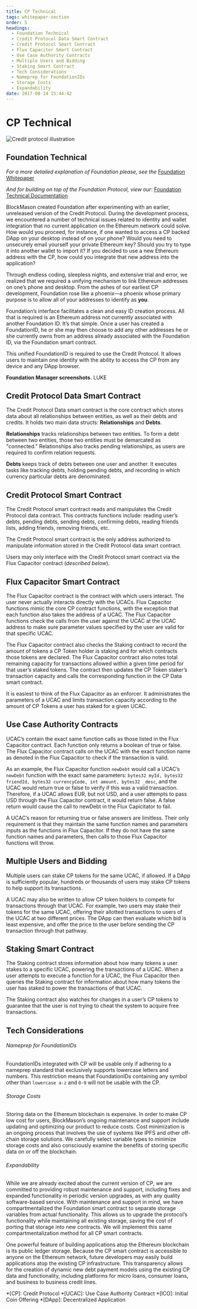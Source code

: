 ```yaml
---
title: CP Technical
tags: whitepaper-section
order: 5
headings:
  - Foundation Technical
  - Credit Protocol Data Smart Contract
  - Credit Protocol Smart Contract
  - Flux Capacitor Smart Contract
  - Use Case Authority Contracts
  - Multiple Users and Bidding
  - Staking Smart Contract
  - Tech Considerations
  - Nameprep for FoundationIDs
  - Storage Costs
  - Expandability
date: 2017-08-14 15:44:42
---
```



# CP Technical

![Credit protocol illustration](/cp-whitepaper/images/static-cp.png)

## Foundation Technical

*For a more detailed explanation of Foundation please, see the* [Foundation Whitepaper](http://blockmason.io/foundation_whitepaper.pdf)

*And for building on top of the Foundation Protocol, view our*: [Foundation Technical Documentation](http://blockmason.io/projects/foundation/documentation/)

BlockMason created Foundation after experimenting with an earlier, unreleased version of the Credit Protocol. During the development process, we encountered a number of technical issues related to identity and wallet integration that no current application on the Ethereum network could solve. How would you proceed, for instance, if one wanted to access a CP backed DApp on your desktop instead of on your phone? Would you need to unsecurely email yourself your private Ethereum key? Should you try to type it into another wallet to import it? If you decided to use a new Ethereum address with the CP, how could you integrate that new address into the application?

Through endless coding, sleepless nights, and extensive trial and error, we realized that we required a unifying mechanism to link Ethereum addresses on one’s phone and desktop. From the ashes of our earliest CP development, Foundation rose like a phoenix—a phoenix whose primary purpose is to allow all of your addresses to identify as __you__.

Foundation’s interface facilitates a clean and easy ID creation process. All that is required is an Ethereum address not currently associated with another Foundation ID. It’s that simple. Once a user has created a FoundationID, he or she may then choose to add any other addresses he or she currently owns from an address already associated with the Foundation ID, via the Foundation smart contract.

This unified FoundationID is required to use the Credit Protocol. It allows users to maintain one identity with the ability to access the CP from any device and any DApp browser.

**Foundation Manager screenshots.** LUKE

## Credit Protocol Data Smart Contract

The Credit Protocol Data smart contract is the core contract which stores data about all relationships between entities, as well as their debts and credits. It holds two main data structs:  __Relationships__ and __Debts__.

__Relationships__ tracks relationships between two entities.  To form a debt between two entities, those two entities must be demarcated as "connected."  Relationships also tracks pending relationships, as users are required to confirm relation requests.

__Debts__ keeps track of debts between one user and another.  It executes tasks like tracking debts, holding pending debts, and recording in which currency particular debts are denominated.

## Credit Protocol Smart Contract

The Credit Protocol smart contract reads and manipulates the Credit Protocol data contract. This contracts functions include: reading user’s debts, pending debts, sending debts, confirming debts, reading friends lists, adding friends, removing friends, etc.

The Credit Protocol smart contract is the only address authorized to manipulate information stored in the Credit Protocol data smart contract.

Users may only interface with the Credit Protocol smart contract via the Flux Capacitor contract (*described below*).

## Flux Capacitor Smart Contract

The Flux Capacitor contract is the contract with which users interact.  The user never actually interacts directly with the UCACs.  Flux Capacitor functions mimic the core CP contract functions, with the exception that each function also takes the address of a UCAC.  The Flux Capacitor functions check the calls from the user against the UCAC at the UCAC address to make sure parameter values specified by the user are valid for that specific UCAC.

The Flux Capacitor contract also checks the Staking contract to record the amount of tokens a CP Token holder is staking and for which contracts those tokens are declared. The Flux Capacitor contract also notes total remaining capacity for transactions allowed within a given time period for that user’s staked tokens. The contract then updates the CP Token staker’s transaction capacity and calls the corresponding function in the CP Data smart contract.

It is easiest to think of the Flux Capacitor as an enforcer. It administrates the parameters of a UCAC and limits transaction capacity according to the amount of CP Tokens a user has staked for a given UCAC.

## Use Case Authority Contracts

UCAC’s contain the exact same function calls as those listed in the Flux Capacitor contract.  Each function only returns a boolean of true or false.  The Flux Capacitor contract calls on the UCAC with the exact function name as denoted in the Flux Capacitor to check if the transaction is valid.

As an example, the Flux Capacitor function `newDebt` would call a UCAC’s `newDebt` function with the exact same parameters: `bytes32 myId, bytes32 friendId, bytes32 currencyCode, int amount, bytes32 _desc`, and the UCAC would return true or false to verify if this was a valid transaction. Therefore, if a UCAC allows EUR, but not USD, and a user attempts to pass USD through the Flux Capacitor contract, it would return false.  A false return would cause the call to newDebt in the Flux Capicitator to fail.

A UCAC’s reason for returning true or false answers are limitless.  Their only requirement is that they maintain the same function names and parameters inputs as the functions in Flux Capacitor.  If they do not have the same function names and parameters, then calls to those Flux Capacitor functions will throw.

## Multiple Users and Bidding

Multiple users can stake CP tokens for the same UCAC, if allowed.  If a DApp is sufficiently popular, hundreds or thousands of users may stake CP tokens to help support its transactions.

A UCAC may also be written to allow CP token holders to compete for transactions through that UCAC. For example, two users may stake their tokens for the same UCAC, offering their allotted transactions to users of the UCAC at two different prices. The DApp can then evaluate which bid is least expensive, and offer the price to the user before sending the CP transaction through that pathway.

## Staking Smart Contract

The Staking contract stores information about how many tokens a user stakes to a specific UCAC, powering the transactions of a UCAC.  When a user attempts to execute a function for a UCAC, the Flux Capacitor then queries the Staking contract for information about how many tokens the user has staked to power the transactions of that UCAC.

The Staking contract also watches for changes in a user’s CP tokens to guarantee that the user is not trying to cheat the system to acquire free transactions.

## Tech Considerations

###### Nameprep for FoundationIDs

FoundationIDs integrated with CP will be usable only if adhering to a nameprep standard that exclusively supports lowercase letters and numbers. This restriction means that FoundationIDs containing any symbol other than `lowercase a-z` and `0-9` will not be usable with the CP.

###### Storage Costs

Storing data on the Ethereum blockchain is expensive. In order to make CP low cost for users, BlockMason’s ongoing maintenance and support include updating and optimizing our product to reduce costs. Cost minimization is an ongoing process that involves the use of systems like IPFS and other off-chain storage solutions. We carefully select variable types to minimize storage costs and also consciously examine the benefits of storing specific data on or off the blockchain.

###### Expandability

While we are already excited about the current version of CP, we are committed to providing robust maintenance and support, including fixes and expanded functionality in periodic version upgrades, as with any quality software-based service. With maintenance and support in mind, we have compartmentalized the Foundation smart contract to separate storage variables from actual functionality. This allows us to upgrade the protocol’s functionality while maintaining all existing storage, saving the cost of porting that storage into new contracts. We will implement this same compartmentalization method for all CP smart contracts.

One powerful feature of building applications atop the Ethereum blockchain is its public ledger storage. Because the CP smart contract is accessible to anyone on the Ethereum network, future developers may easily build applications atop the existing CP infrastructure. This transparency allows for the creation of dynamic new debt payment models using the existing CP data and functionality, including platforms for micro loans, consumer loans, and business to business credit lines.

*[CP]: Credit Protocol
*[UCAC]: Use Case Authority Contract
*[ICO]: Initial Coin Offering
*[DApp]: Decentralized Application
